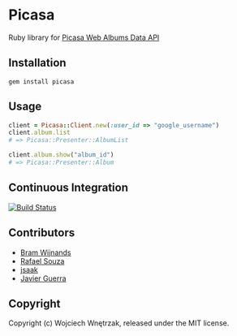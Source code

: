 # Picasa

Ruby library for [Picasa Web Albums Data API](https://developers.google.com/picasa-web/)

## Installation

```
gem install picasa
```

## Usage

``` ruby
client = Picasa::Client.new(:user_id => "google_username")
client.album.list
# => Picasa::Presenter::AlbumList

client.album.show("album_id")
# => Picasa::Presenter::Album
```

## Continuous Integration
[![Build Status](https://secure.travis-ci.org/morgoth/picasa.png)](http://travis-ci.org/morgoth/picasa)

## Contributors

* [Bram Wijnands](https://github.com/BRamBoo)
* [Rafael Souza](https://github.com/rafaels)
* [jsaak](https://github.com/jsaak)
* [Javier Guerra](https://github.com/javierg)

## Copyright

Copyright (c) Wojciech Wnętrzak, released under the MIT license.

